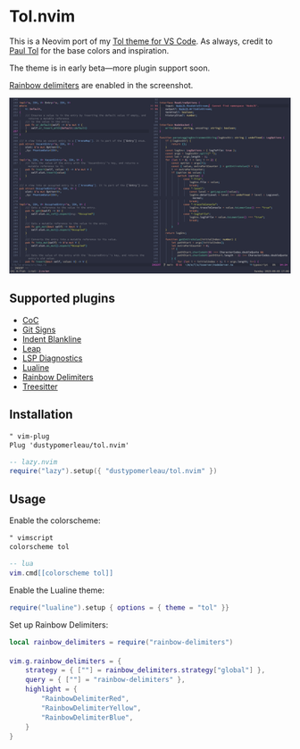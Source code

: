 # Tol.nvim

This is a Neovim port of my [Tol theme for VS Code](https://github.com/dustypomerleau/tol).
As always, credit to [Paul Tol](https://personal.sron.nl/~pault/) for the base colors and inspiration.

The theme is in early beta—more plugin support soon.

[Rainbow delimiters][] are enabled in the screenshot.

![Tol screenshot](images/tol.png)

## Supported plugins

- [CoC][]
- [Git Signs][]
- [Indent Blankline][]
- [Leap][]
- [LSP Diagnostics][]
- [Lualine][]
- [Rainbow Delimiters][]
- [Treesitter][]
  <!-- - [aerial.nvim](https://github.com/stevearc/aerial.nvim) -->
  <!-- - [BufferLine](https://github.com/akinsho/nvim-bufferline.lua) -->
  <!-- - [Dashboard](https://github.com/glepnir/dashboard-nvim) -->
  <!-- - [Git Gutter](https://github.com/airblade/vim-gitgutter) -->
  <!-- - [headlines.nvim](https://github.com/lukas-reineke/headlines.nvim) -->
  <!-- - [Lsp Saga](https://github.com/glepnir/lspsaga.nvim) -->
  <!-- - [LSP Trouble](https://github.com/folke/lsp-trouble.nvim) -->
  <!-- - [mini.nvim](https://github.com/echasnovski/mini.nvim) -->
  <!-- - [Neogit](https://github.com/TimUntersberger/neogit) -->
  <!-- - [nvim-notify](https://github.com/rcarriga/nvim-notify) -->
  <!-- - [Nvim-Tree.lua](https://github.com/kyazdani42/nvim-tree.lua) -->
  <!-- - [Telescope.nvim](https://github.com/nvim-telescope/telescope.nvim) -->
  <!-- - [vim-which-key](https://github.com/liuchengxu/vim-which-key) -->

## Installation

```vim
" vim-plug
Plug 'dustypomerleau/tol.nvim'
```

```lua
-- lazy.nvim
require("lazy").setup({ "dustypomerleau/tol.nvim" })
```

## Usage

Enable the colorscheme:

```vim
" vimscript
colorscheme tol
```

```lua
-- lua
vim.cmd[[colorscheme tol]]
```

Enable the Lualine theme:

```lua
require("lualine").setup { options = { theme = "tol" }}
```

Set up Rainbow Delimiters:

```lua
local rainbow_delimiters = require("rainbow-delimiters")

vim.g.rainbow_delimiters = {
    strategy = { [""] = rainbow_delimiters.strategy["global"] },
    query = { [""] = "rainbow-delimiters" },
    highlight = {
        "RainbowDelimiterRed",
        "RainbowDelimiterYellow",
        "RainbowDelimiterBlue",
    }
}
```

[CoC]: https://github.com/neoclide/coc.nvim
[Git Signs]: https://github.com/lewis6991/gitsigns.nvim
[Indent Blankline]: https://github.com/lukas-reineke/indent-blankline.nvim
[Leap]: https://github.com/ggandor/leap.nvim
[LSP Diagnostics]: https://neovim.io/doc/user/lsp.html
[Lualine]: https://github.com/hoob3rt/lualine.nvim
[Rainbow Delimiters]: https://github.com/HiPhish/rainbow-delimiters.nvim
[Treesitter]: https://github.com/nvim-treesitter/nvim-treesitter

